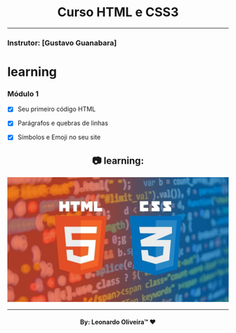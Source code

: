 <h1 align="center">
    Curso HTML e CSS3
    </h1>
  

_________
### Instrutor: [Gustavo Guanabara]

# learning

### Módulo 1
- [x] Seu primeiro código HTML
- [x] Parágrafos e quebras de linhas
- [x] Símbolos e Emoji no seu site


<h2 align="center"> 📷 learning:</h2>
<p align="center">
<img width="600" src="HTML5-e-CSS3.jpg">
</p>

_________
<h4 align="center"> <strong>By: Leonardo Oliveira™</strong> ❤ </h4>
